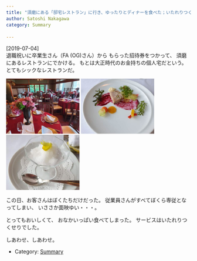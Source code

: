 ```yaml
---
title: "須磨にある「邸宅レストラン」に行き、ゆったりとディナーを食べた；いたれりつくせり；大満足"
author: Satoshi Nakagawa
category: Summary

---
```


[2019-07-04]  
 退職祝いに卒業生さん（FA (OG)さん）から
もらった招待券をつかって、
須磨にあるレストランにでかける。
もとは大正時代のお金持ちの個人宅だという。
とてもシックなレストランだ。

<a href=/pict/2019-07-04-restaurant-1.jpg><img src="/pict/2019-07-04-restaurant-1.jpg" alt="邸宅内の食事所（その1）" width="200"/></a>
<a href=/pict/2019-07-04-dish-3.jpg><img src="/pict/2019-07-04-dish-3.jpg" alt="" width="200"/></a>
<a href=/pict/2019-07-04-avant.jpg><img src="/pict/2019-07-04-avant.jpg" alt="アヴァンデセール" width="200"/></a>

<!--more-->

 この日、お客さんはぼくたちだけだった。
従業員さんがすべてぼくら専従となってしまい、
いささか面映ゆい・・・。

 とってもおいしくて、
おなかいっぱい食べてしまった。
サービスはいたれりつくせりでした。

 しあわせ、しあわせ。

- Category: [Summary](/categories.html#Summary)

